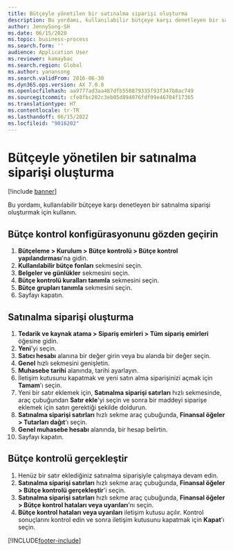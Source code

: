 ```yaml
---
title: Bütçeyle yönetilen bir satınalma siparişi oluşturma
description: Bu yordamı, kullanılabilir bütçeye karşı denetleyen bir satınalma siparişi oluşturmak için kullanın.
author: JennySong-SH
ms.date: 06/15/2020
ms.topic: business-process
ms.search.form: ''
audience: Application User
ms.reviewer: kamaybac
ms.search.region: Global
ms.author: yanansong
ms.search.validFrom: 2016-06-30
ms.dyn365.ops.version: AX 7.0.0
ms.openlocfilehash: aa9777ad3aa487dfb558879335f93f347b8ac749
ms.sourcegitcommit: cfe8fbc202c3eb05d894076fdf99e46704f17365
ms.translationtype: HT
ms.contentlocale: tr-TR
ms.lasthandoff: 06/15/2022
ms.locfileid: "9016202"
---
```

# <a name="create-a-purchase-order-governed-by-budget"></a>Bütçeyle yönetilen bir satınalma siparişi oluşturma

[!include [banner](../../includes/banner.md)]

Bu yordamı, kullanılabilir bütçeye karşı denetleyen bir satınalma siparişi oluşturmak için kullanın.

## <a name="review-the-budget-control-configuration"></a>Bütçe kontrol konfigürasyonunu gözden geçirin

1. **Bütçeleme > Kurulum > Bütçe kontrolü > Bütçe kontrol yapılandırması**'na gidin.
1. **Kullanılabilir bütçe fonları** sekmesini seçin.
1. **Belgeler ve günlükler** sekmesini seçin.
1. **Bütçe kontrolü kuralları tanımla** sekmesini seçin.
1. **Bütçe grupları tanımla** sekmesini seçin.
1. Sayfayı kapatın.

## <a name="create-a-purchase-order"></a>Satınalma siparişi oluşturma

1. **Tedarik ve kaynak atama > Sipariş emirleri > Tüm sipariş emirleri** öğesine gidin.
1. **Yeni**'yi seçin.
1. **Satıcı hesabı** alanına bir değer girin veya bu alanda bir değer seçin.
1. **Genel** hızlı sekmesini genişletin.
1. **Muhasebe tarihi** alanında, tarihi ayarlayın.
1. İletişim kutusunu kapatmak ve yeni satın alma siparişinizi açmak için **Tamam**'ı seçin.
1. Yeni bir satır eklemek için, **Satınalma siparişi satırları** hızlı sekmesinde, araç çubuğundan **Satır ekle**'yi seçin ve sonra bir maddeyi siparişe eklemek için satırı gerektiği şekilde doldurun.
1. **Satınalma siparişi satırları** hızlı sekme araç çubuğunda, **Finansal öğeler \> Tutarları dağıt**'ı seçin.
1. **Genel muhasebe hesabı** alanında, bir hesap belirtin.
1. Sayfayı kapatın.

## <a name="perform-budget-checking"></a>Bütçe kontrolü gerçekleştir

1. Henüz bir satır eklediğiniz satınalma siparişiyle çalışmaya devam edin.
1. **Satınalma siparişi satırları** hızlı sekme araç çubuğunda, **Finansal öğeler \> Bütçe kontrolü gerçekleştir**'i seçin.
1. **Satınalma siparişi satırları** hızlı sekme araç çubuğunda, **Finansal öğeler \> Bütçe kontrol hataları veya uyarıları**'nı seçin.
1. **Bütçe kontrol hataları veya uyarıları** iletişim kutusu açılır. Kontrol sonuçlarını kontrol edin ve sonra iletişim kutusunu kapatmak için **Kapat**'ı seçin.

[!INCLUDE[footer-include](../../../includes/footer-banner.md)]